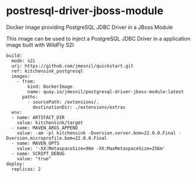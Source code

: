 # postresql-driver-jboss-module
Docker image providing PostgreSQL JDBC Driver in a JBoss Module

This image can be used to inject a PostgreSQL JDBC Driver in a application image built with WildFly S2I

```
build:
  mode: s2i
  uri: https://github.com/jmesnil/quickstart.git
  ref: kitchensink_postgresql
  images:
    - from:
        kind: DockerImage
        name: quay.io/jmesnil/postgresql-driver-jboss-module:latest
      paths:
        - sourcePath: /extensions/.
          destinationDir: ./extensions/extras
  env:
  - name: ARTIFACT_DIR
    value: kitchensink/target
  - name: MAVEN_ARGS_APPEND
    value: -am -pl kitchensink -Dversion.server.bom=22.0.0.Final -Dversion.microprofile.bom=22.0.0.Final
  - name: MAVEN_OPTS
    value: '-XX:MetaspaceSize=96m -XX:MaxMetaspaceSize=256m'
  - name: SCRIPT_DEBUG
    value: "true"
deploy:
  replicas: 2
```